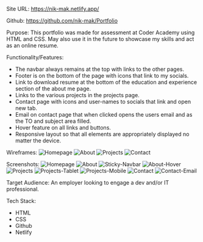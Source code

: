 Site URL: https://nik-mak.netlify.app/

Github: https://github.com/nik-mak/Portfolio

Purpose:
This portfolio was made for assessment at Coder Academy using HTML and CSS. May also use it in the future to showcase my skills and act as an online resume.

Functionality/Features:
- The navbar always remains at the top with links to the other pages.
- Footer is on the bottom of the page with icons that link to my socials.
- Link to download resume at the bottom of the education and experience section of the about me page.
- Links to the various projects in the projects page.
- Contact page with icons and user-names to socials that link and open new tab.
- Email on contact page that when clicked opens the users email and as the TO and subject area filled.
- Hover feature on all links and buttons.
- Responsive layout so that all elements are appropriately displayed no matter the device.

Wireframes:
![Homepage](./images/wireframes/homepage.png)
![About](./images/wireframes/about.png)
![Projects](./images/wireframes/projects.png)
![Contact](./images/wireframes/contact.png)

Screenshots:
![Homepage](./images/screeshots/homepage.png)
![About](./images/screenshots/about.png)
![Sticky-Navbar](./images/screenshots/about-nav.png)
![About-Hover](./images/screenshots/about-nav-hover.png)
![Projects](./images/screenshots/projects-hover.png)
![Projects-Tablet](./images/screenshots/projects-tablet.png)
![Projects-Mobile](./images/screenshots/projects-mobile.png)
![Contact](./images/screenshots/contact-hover.png)
![Contact-Email](./images/screenshots/contact-email.pmg)

Target Audience:
An employer looking to engage a dev and/or IT professional. 

Tech Stack:
- HTML
- CSS
- Github
- Netlify